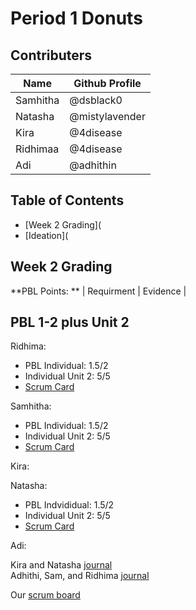 # Period 1 Donuts 

## Contributers 
| Name | Github Profile |
|  --- |  ---           |
| Samhitha | @dsblack0  |
| Natasha | @mistylavender  |
| Kira | @4disease |
| Ridhimaa | @4disease  |
| Adi | @adhithin  |

## Table of Contents
  - [Week 2 Grading](
  - [Ideation](

## Week 2 Grading
**PBL Points: **
| Requirment | Evidence | 


## PBL 1-2 plus Unit 2
Ridhima: 
  - PBL Individual: 1.5/2 
  - Individual Unit 2: 5/5
  - [Scrum Card](https://github.com/4disease/p1-donuts-new/projects/1#card-68123556)

Samhitha:
  - PBL Individual: 1.5/2
  - Individual Unit 2: 5/5
  - [Scrum Card](https://github.com/4disease/p1-donuts-new/projects/1#card-68122673)

Kira:

Natasha: 
  - PBL Indvididual: 1.5/2
  - Individual Unit 2: 5/5
  - [Scrum Card](https://github.com/4disease/p1-donuts-new/projects/1#card-68123728)

Adi:

Kira and Natasha [journal](https://docs.google.com/document/d/1QwZR7rZCKQ_408GuY0SUCDS9y_yJ-nyMV44ZrVq_2t0/edit?usp=sharing) <br/>
Adhithi, Sam, and Ridhima [journal](https://docs.google.com/document/d/16K6aheHJTJdytH5vH_9Q-GDjV7uvpKgQ-4cHytyWjlo/edit?usp=sharing)

Our [scrum board](https://github.com/4disease/p1-donuts-new/projects/1)
